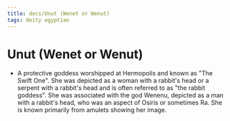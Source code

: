 ```yaml
---
title: docs/Unut (Wenet or Wenut)
tags: deity egyptian
---
```


# Unut (Wenet or Wenut)
- A protective goddess worshipped at Hermopolis and known as "The Swift One". She was depicted as a woman with a rabbit's head or a serpent with a rabbit's head and is often referred to as "the rabbit goddess". She was associated with the god Wenenu, depicted as a man with a rabbit's head, who was an aspect of Osiris or sometimes Ra. She is known primarily from amulets showing her image.
